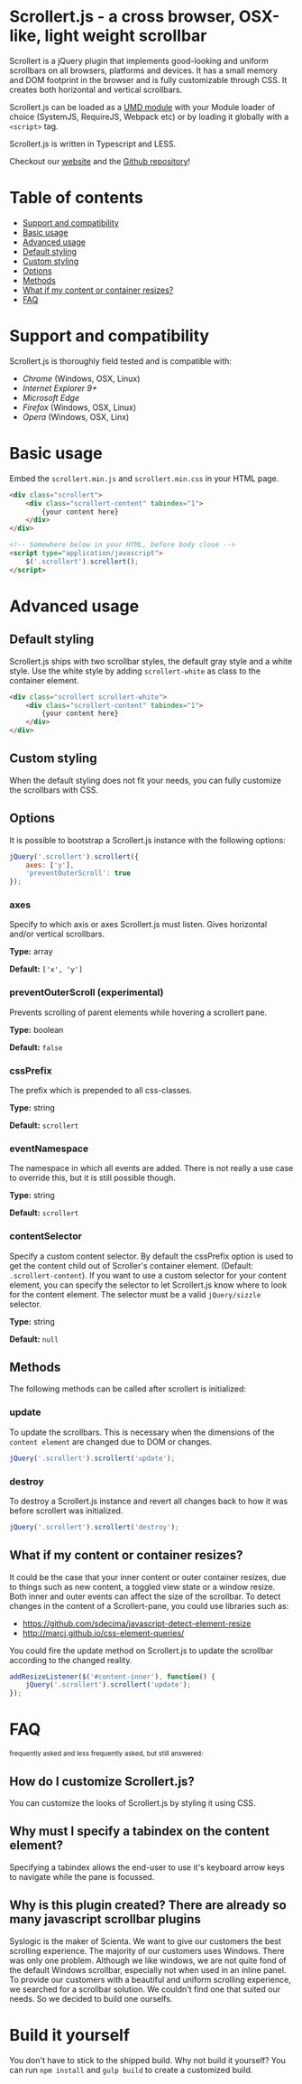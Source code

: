 # Scrollert.js - a cross browser, OSX-like, light weight scrollbar
Scrollert is a jQuery plugin that implements good-looking and uniform scrollbars on all browsers, platforms and devices. It has a small memory and DOM footprint in the browser and is fully customizable through CSS. It creates both horizontal and vertical scrollbars. 

Scrollert.js can be loaded as a [UMD module](https://github.com/umdjs/umd) with your Module loader of choice (SystemJS, RequireJS, Webpack etc) or by loading it globally with a `<script>` tag.

Scrollert.js is written in Typescript and LESS.

Checkout our [website](https://scientanl.github.io/scrollert/) and the [Github repository](https://github.com/SyslogicNL/scrollert)!

# Table of contents
- [Support and compatibility](#support-and-compatibility)
- [Basic usage](#basic-usage)
- [Advanced usage](#advanced-usage)
 - [Default styling](#default-styling)
 - [Custom styling](#custom-styling)
 - [Options](#options)
 - [Methods](#methods)
 - [What if my content or container resizes?](#what-if-my-content-or-container-resizes-)
- [FAQ](#faq)

# Support and compatibility
Scrollert.js is thoroughly field tested and is compatible with:
- *Chrome* (Windows, OSX, Linux)
- *Internet Explorer 9+*
- *Microsoft Edge*
- *Firefox* (Windows, OSX, Linux)
- *Opera* (Windows, OSX, Linx)

# Basic usage
Embed the `scrollert.min.js` and `scrollert.min.css` in your HTML page.
```html
<div class="scrollert">
	<div class="scrollert-content" tabindex="1">
		{your content here}
	</div>
</div>

<!-- Somewhere below in your HTML, before body close -->
<script type="application/javascript">
	$('.scrollert').scrollert();
</script>
```

# Advanced usage
## Default styling
Scrollert.js ships with two scrollbar styles, the default gray style and a white style. Use the white style by adding `scrollert-white` as class to the container element.  
 
```html
<div class="scrollert scrollert-white">
	<div class="scrollert-content" tabindex="1">
		{your content here}
	</div>
</div>
```
## Custom styling
When the default styling does not fit your needs, you can fully customize the scrollbars with CSS.

## Options
It is possible to bootstrap a Scrollert.js instance with the following options:

```javascript
jQuery('.scrollert').scrollert({
	axes: ['y'], 
	'preventOuterScroll': true
});
```
### axes 
Specify to which axis or axes Scrollert.js must listen. Gives horizontal and/or vertical scrollbars.


**Type:** array

**Default:** `['x', 'y']`

### preventOuterScroll (experimental)
Prevents scrolling of parent elements while hovering a scrollert pane.

**Type:** boolean

**Default:** `false`

### cssPrefix
The prefix which is prepended to all css-classes.


**Type:** string

**Default:** `scrollert`

### eventNamespace
The namespace in which all events are added. There is not really a use case to override this, but it is still possible though.

**Type:** string

**Default:** `scrollert`

### contentSelector
Specify a custom content selector. By default the cssPrefix option is used to get the content child out of Scroller's container element. (Default: `.scrollert-content`). If you want to use a custom selector for your content element, you can specify the selector to let Scrollert.js know where to look for the content element. The selector must be a valid `jQuery/sizzle` selector.


**Type:** string

**Default:** `null`

## Methods
The following methods can be called after scrollert is initialized:

### update
To update the scrollbars. This is necessary when the dimensions of the `content element` are changed due to DOM or changes. 
```javascript
jQuery('.scrollert').scrollert('update');
```
### destroy
To destroy a Scrollert.js instance and revert all changes back to how it was before scrollert was initialized.
```javascript
jQuery('.scrollert').scrollert('destroy');
```

## What if my content or container resizes?
It could be the case that your inner content or outer container resizes, due to things such as new content, a toggled view state or a window resize. Both inner and outer events can affect the size of the scrollbar. To detect changes in the content of a Scrollert-pane, you could use libraries such as:
 - https://github.com/sdecima/javascript-detect-element-resize
 - http://marcj.github.io/css-element-queries/

You could fire the update method on Scrollert.js to update the scrollbar according to the changed reality.
```javascript
addResizeListener($('#content-inner'), function() {
    jQuery('.scrollert').scrollert('update');
});
```


# FAQ
<sup>frequently asked and less frequently asked, but still answered:</sup>
## How do I customize Scrollert.js?
You can customize the looks of Scrollert.js by styling it using CSS.

## Why must I specify a tabindex on the content element?
Specifying a tabindex allows the end-user to use it's keyboard arrow keys to navigate while the pane is focussed.

## Why is this plugin created? There are already so many javascript scrollbar plugins
Syslogic is the maker of Scienta. We want to give our customers the best scrolling experience. The majority of our customers uses Windows. There was only one problem. Although we like windows, we are not quite fond of the default Windows scrollbar, especially not when used in an inline panel. To provide our customers with a beautiful and uniform scrolling experience, we searched for a scrollbar solution. We couldn't find one that suited our needs. So we decided to build one ourselfs.
 
 # Build it yourself
 You don't have to stick to the shipped build. Why not build it yourself? You can run `npm install` and `gulp build` to create a customized build.
